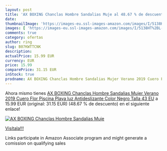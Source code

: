 ```yaml
---
layout: post
title: 'AX BOXING Chanclas Hombre Sandalias Muje al 48.67 % de descuento'
date: 
thumbnailImage: 'https://images-eu.ssl-images-amazon.com/images/I/5138HT%2BL-NL._SL200_.jpg'
images: [ 'https://images-eu.ssl-images-amazon.com/images/I/5138HT%2BL-NL._SL200_.jpg' ]
comments: true
category: ofertas
author: ring
slug: B07KWTTCNK
description:
actualPrice: 15.99 EUR
currency: EUR
price: 15.99
comparePrice: 31.15 EUR
inStock: true
prodname: AX BOXING Chanclas Hombre Sandalias Mujer Verano 2019 Cuero Flor Piscina Playa luz Antideslizante  Color Negro  Talla 43 EU
---
```


Ahora mismo tienes [AX BOXING Chanclas Hombre Sandalias Mujer Verano 2019 Cuero Flor Piscina Playa luz Antideslizante  Color Negro  Talla 43 EU](https://www.amazon.es/dp/B07KWTTCNK/?tag=tolees-21) a 15.99 EUR (original: 31.15 EUR) (48.67 %  de descuento) en el siguiente enlace!

[![AX BOXING Chanclas Hombre Sandalias Muje](https://images-eu.ssl-images-amazon.com/images/I/5138HT%2BL-NL._SL200_.jpg)](https://www.amazon.es/dp/B07KWTTCNK/?tag=tolees-21)

[Visítala!!!](https://www.amazon.es/dp/B07KWTTCNK/?tag=tolees-21)

Links participate in Amazon Associate program and might generate a comission on qualifying sales
